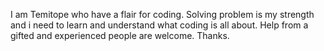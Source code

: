 I am Temitope who have a flair for coding. Solving problem is my strength and i need to learn and understand what coding is all about. Help from a gifted and experienced people are welcome. Thanks.
